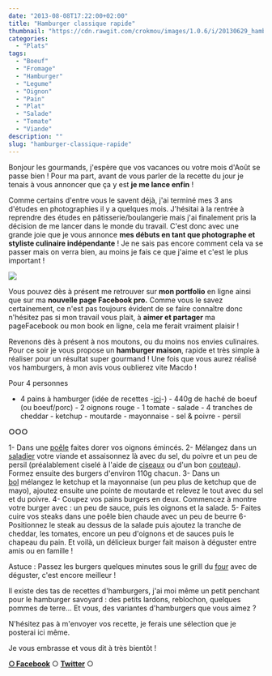 ```yaml
---
date: "2013-08-08T17:22:00+02:00"
title: "Hamburger classique rapide"
thumbnail: "https://cdn.rawgit.com/crokmou/images/1.0.6/i/20130629_hamburger_0041.jpg"
categories:
  - "Plats"
tags:
  - "Boeuf"
  - "Fromage"
  - "Hamburger"
  - "Legume"
  - "Oignon"
  - "Pain"
  - "Plat"
  - "Salade"
  - "Tomate"
  - "Viande"
description: ""
slug: "hamburger-classique-rapide"
---
```


Bonjour les gourmands, j'espère que vos vacances ou votre mois d'Août se passe bien ! Pour ma part, avant de vous parler de la recette du jour je tenais à vous annoncer que ça y est **je me lance enfin** !

Comme certains d'entre vous le savent déjà, j'ai terminé mes 3 ans d'études en photographies il y a quelques mois. J'hésitai à la rentrée à reprendre des études en pâtisserie/boulangerie mais j'ai finalement pris la décision de me lancer dans le monde du travail. C'est donc avec une grande joie que je vous annonce **mes débuts en tant que photographe et styliste culinaire indépendante** ! Je ne sais pas encore comment cela va se passer mais on verra bien, au moins je fais ce que j'aime et c'est le plus important !

[![](https://cdn.rawgit.com/crokmou/images/1.0.6/i/fb-300x1281-300x128.jpg)](http://www.blogger.com/blogger.g?blogID=8651192907650572976)

Vous pouvez dès à présent me retrouver sur **mon portfolio** en ligne ainsi que sur ma **nouvelle page Facebook pro.** Comme vous le savez certainement, ce n'est pas toujours évident de se faire connaître donc n'hésitez pas si mon travail vous plait, à **aimer et partager** ma pageFacebook ou mon book en ligne, cela me ferait vraiment plaisir !

Revenons dès à présent à nos moutons, ou du moins nos envies culinaires. Pour ce soir je vous propose un **hamburger maison**, rapide et très simple à réaliser pour un résultat super gourmand ! Une fois que vous aurez réalisé vos hamburgers, à mon avis vous oublierez vite Macdo !

Pour 4 personnes

- 4 pains à hamburger (idée de recettes -[ici](http://www.cuisicook.com/recherche?query=pain+burger)-) - 440g de haché de boeuf (ou boeuf/porc) - 2 oignons rouge - 1 tomate - salade - 4 tranches de cheddar - ketchup - moutarde - mayonnaise - sel & poivre - persil

**○○○**

1- Dans une [poêle](http://www.rueducommerce.fr/m/pl/malid:4769951) faites dorer vos oignons émincés. 2- Mélangez dans un [saladier](http://www.rueducommerce.fr/m/pl/malid:4769897) votre viande et assaisonnez là avec du sel, du poivre et un peu de persil (préalablement ciselé à l'aide de [ciseaux](http://www.rueducommerce.fr/m/pl/malid:43774606) ou d'un bon [couteau](http://www.rueducommerce.fr/m/pl/malid:12468606)). Formez ensuite des burgers d'environ 110g chacun. 3- Dans un [bol](http://www.rueducommerce.fr/m/pl/malid:4769881) mélangez le ketchup et la mayonnaise (un peu plus de ketchup que de mayo), ajoutez ensuite une pointe de moutarde et relevez le tout avec du sel et du poivre. 4- Coupez vos pains burgers en deux. Commencez à montre votre burger avec : un peu de sauce, puis les oignons et la salade. 5- Faites cuire vos steaks dans une poêle bien chaude avec un peu de beurre 6- Positionnez le steak au dessus de la salade puis ajoutez la tranche de cheddar, les tomates, encore un peu d'oignons et de sauces puis le chapeau du pain. Et voilà, un délicieux burger fait maison à déguster entre amis ou en famille !

Astuce : Passez les burgers quelques minutes sous le grill du [four](http://www.rueducommerce.fr/m/pl/malid:9404136) avec de déguster, c'est encore meilleur !

Il existe des tas de recettes d'hamburgers, j'ai moi même un petit penchant pour le hamburger savoyard : des petits lardons, reblochon, quelques pommes de terre... Et vous, des variantes d'hamburgers que vous aimez ?

N'hésitez pas à m'envoyer vos recette, je ferais une sélection que je posterai ici même.

Je vous embrasse et vous dit à très bientôt !

[**○<span style="font-size: xx-small; margin: 0px; outline: 0px; padding: 0px;"><span style="font-family: Arial, Helvetica, sans-serif; margin: 0px; outline: 0px; padding: 0px;"> </span></span>Facebook**](https://www.facebook.com/pages/CroKMou/148093255259077) ○ [**Twitter**](https://twitter.com/Crokmou) ○

 